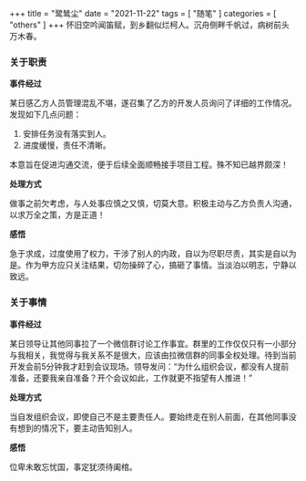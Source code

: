 +++
title = "鹭鸶尘"
date = "2021-11-22"
tags = [ "随笔" ]
categories = [ "others" ]
+++
怀旧空吟闻笛赋，到乡翻似烂柯人。沉舟侧畔千帆过，病树前头万木春。
<!--more-->
### 关于职责
**事件经过**

某日感乙方人员管理混乱不堪，遂召集了乙方的开发人员询问了详细的工作情况。发现如下几点问题：
1. 安排任务没有落实到人。
2. 进度缓慢，责任不清晰。

本意旨在促进沟通交流，便于后续全面顺畅接手项目工程。殊不知已越界颇深！

**处理方式**

做事之前欠考虑，与人处事应慎之又慎，切莫大意。积极主动与乙方负责人沟通，以求万全之策，方是正道！

**感悟**

急于求成，过度使用了权力，干涉了别人的内政，自以为尽职尽责，其实是自以为是。作为甲方应只关注结果，切勿操碎了心，搞砸了事情。当淡泊以明志，宁静以致远。

### 关于事情
**事件经过**

某日领导让其他同事拉了一个微信群讨论工作事宜。群里的工作仅仅只有一小部分与我相关，我觉得与我关系不是很大，应该由拉微信群的同事全权处理。待到当前开发会前5分钟我才赶到会议现场。领导发问：“为什么组织会议，都没有人提前准备，还要我亲自准备？开个会议如此，工作就更不指望有人推进！”

**处理方式**

当自发组织会议，即使自己不是主要责任人。要始终走在别人前面，在其他同事没有想到的情况下，要主动告知别人。

**感悟**

位卑未敢忘忧国，事定犹须待阖棺。
